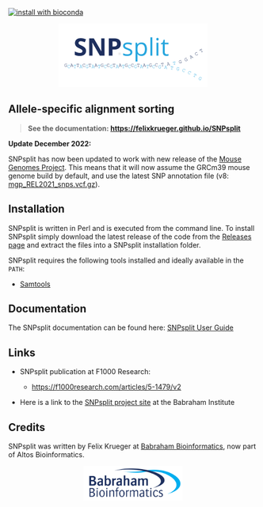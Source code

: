 [![install with bioconda](https://img.shields.io/badge/install%20with-bioconda-brightgreen.svg?style=flat)](http://bioconda.github.io/recipes/snpsplit/README.html)

<p align="center"> <img title="SNPsplit" id="logo_img" src="docs/images/SNPsplit.png" width=300></p>

## Allele-specific alignment sorting

> **See the documentation: https://felixkrueger.github.io/SNPsplit**

**Update December 2022:**

SNPsplit has now been updated to work with new release of the [Mouse Genomes Project](https://www.mousegenomes.org/). This means that it will now assume the GRCm39 mouse genome build by default, and use the latest SNP annotation file (v8: [mgp_REL2021_snps.vcf.gz](https://ftp.ebi.ac.uk/pub/databases/mousegenomes/REL-2112-v8-SNPs_Indels/mgp_REL2021_snps.vcf.gz)).


## Installation

SNPsplit is written in Perl and is executed from the command line. To install SNPsplit simply download the latest release of the code from the [Releases page](https://github.com/FelixKrueger/SNPsplit/releases) and extract the files into a SNPsplit installation folder.

SNPsplit requires the following tools installed and ideally available in the `PATH`:
- [Samtools](http://samtools.sourceforge.net/)

## Documentation
The SNPsplit documentation can be found here: [SNPsplit User Guide](https://felixkrueger.github.io/SNPsplit)

## Links
- SNPsplit publication at F1000 Research:
  * https://f1000research.com/articles/5-1479/v2
  
- Here is a link to the [SNPsplit project site](https://www.bioinformatics.babraham.ac.uk/projects/SNPsplit/) at the Babraham Institute

## Credits

SNPsplit was written by Felix Krueger at [Babraham Bioinformatics](https://www.bioinformatics.babraham.ac.uk), now part of Altos Bioinformatics.

<p align="center"> <img title="Babraham Bioinformatics" id="logo_img" src="docs/images/bioinformatics_logo.png" width=200></p>
